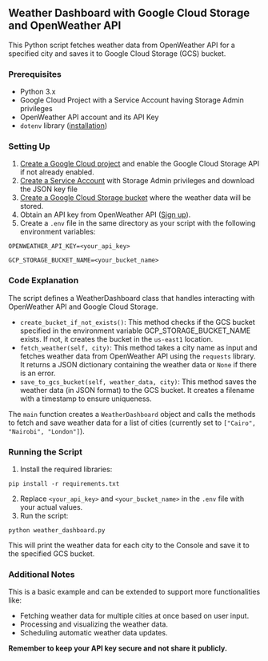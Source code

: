 ## Weather Dashboard with Google Cloud Storage and OpenWeather API
This Python script fetches weather data from OpenWeather API for a specified city and saves it to Google Cloud Storage (GCS) bucket.

### Prerequisites
- Python 3.x
- Google Cloud Project with a Service Account having Storage Admin privileges 
- OpenWeather API account and its API Key 
- `dotenv` library ([installation](https://pypi.org/project/python-dotenv/))

### Setting Up
1. [Create a Google Cloud project](https://console.cloud.google.com) and enable the Google Cloud Storage API if not already enabled.
2. [Create a Service Account](https://cloud.google.com/iam/docs/service-accounts-create) with Storage Admin privileges and download the JSON key file 
3. [Create a Google Cloud Storage bucket](https://cloud.google.com/storage?hl=en) where the weather data will be stored.
4. Obtain an API key from OpenWeather API ([Sign up](https://openweathermap.org/)).
5. Create a `.env` file in the same directory as your script with the following environment variables:

```
OPENWEATHER_API_KEY=<your_api_key>

GCP_STORAGE_BUCKET_NAME=<your_bucket_name>
```

### Code Explanation
The script defines a WeatherDashboard class that handles interacting with OpenWeather API and Google Cloud Storage.
- `create_bucket_if_not_exists()`: This method checks if the GCS bucket specified in the environment variable GCP_STORAGE_BUCKET_NAME exists. If not, it creates the bucket in the `us-east1` location.
- `fetch_weather(self, city)`: This method takes a city name as input and fetches weather data from OpenWeather API using the `requests` library. It returns a JSON dictionary containing the weather data or `None` if there is an error.
- `save_to_gcs_bucket(self, weather_data, city)`: This method saves the weather data (in JSON format) to the GCS bucket. It creates a filename with a timestamp to ensure uniqueness.

The `main` function creates a `WeatherDashboard` object and calls the methods to fetch and save weather data for a list of cities (currently set to `["Cairo", "Nairobi", "London"]`).

### Running the Script
1. Install the required libraries:

```
pip install -r requirements.txt
```

2. Replace `<your_api_key>` and `<your_bucket_name>` in the `.env` file with your actual values.
3. Run the script:

```
python weather_dashboard.py
```

This will print the weather data for each city to the Console and save it to the specified GCS bucket.

### Additional Notes
This is a basic example and can be extended to support more functionalities like:
- Fetching weather data for multiple cities at once based on user input.
- Processing and visualizing the weather data.
- Scheduling automatic weather data updates.

**Remember to keep your API key secure and not share it publicly.**